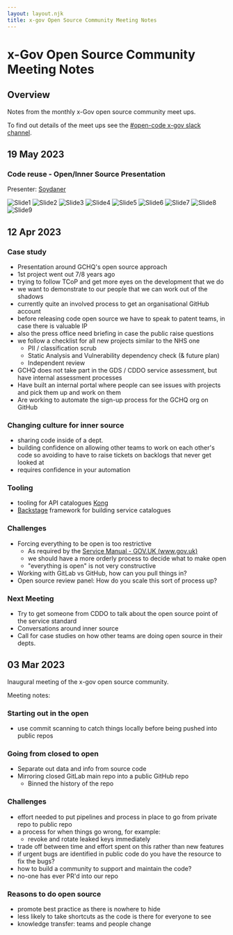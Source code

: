 ```yaml
---
layout: layout.njk
title: x-gov Open Source Community Meeting Notes
---
```

# x-Gov Open Source Community Meeting Notes

## Overview

Notes from the monthly x-Gov open source community meet ups.

To find out details of the meet ups see the [#open-code x-gov slack channel](https://ukgovernmentdigital.slack.com/archives/C0Q3KG7B8).

## 19 May 2023

### Code reuse - Open/Inner Source Presentation

Presenter: [Soydaner](https://github.com/soydaner)

![Slide1](open-source-presentation/slide-1.png)
![Slide2](open-source-presentation/slide-2.png)
![Slide3](open-source-presentation/slide-3.png)
![Slide4](open-source-presentation/slide-4.png)
![Slide5](open-source-presentation/slide-5.png)
![Slide6](open-source-presentation/slide-5.png)
![Slide7](open-source-presentation/slide-7.png)
![Slide8](open-source-presentation/slide-8.png)
![Slide9](open-source-presentation/slide-9.png)

## 12 Apr 2023

### Case study
- Presentation around GCHQ's open source approach
- 1st project went out 7/8 years ago
- trying to follow TCoP and get more eyes on the development that we do
- we want to demonstrate to our people that we can work out of the shadows
- currently quite an involved process to get an organisational GitHub account
- before releasing code open source we have to speak to patent teams, in case there is valuable IP
- also the press office need briefing in case the public raise questions
- we follow a checklist for all new projects similar to the NHS one
  - PII / classification scrub
  - Static Analysis and Vulnerability dependency check (& future plan)
  - Independent review
- GCHQ does not take part in the GDS / CDDO service assessment, but have internal assessment processes
- Have built an internal portal where people can see issues with projects and pick them up and work on them
- Are working to automate the sign-up process for the GCHQ org on GitHub
 
### Changing culture for inner source
- sharing code inside of a dept.
- building confidence on allowing other teams to work on each other's code so avoiding to have to raise tickets on backlogs that never get looked at
- requires confidence in your automation

### Tooling
- tooling for API catalogues [Kong](https://konghq.com/)
- [Backstage](https://backstage.io/) framework for building service catalogues

### Challenges
- Forcing everything to be open is too restrictive
  - As required by the [Service Manual - GOV.UK (www.gov.uk)](https://www.gov.uk/service-manual)
  - we should have a more orderly process to decide what to make open
  - "everything is open" is not very constructive
- Working with GitLab vs GitHub, how can you pull things in?
- Open source review panel: How do you scale this sort of process up?
 
### Next Meeting
- Try to get someone from CDDO to talk about the open source point of the service standard
- Conversations around inner source
- Call for case studies on how other teams are doing open source in their depts.

## 03 Mar 2023

Inaugural meeting of the x-gov open source community.

Meeting notes:

### Starting out in the open
- use commit scanning to catch things locally before being pushed into public repos

### Going from closed to open
- Separate out data and info from source code
- Mirroring closed GitLab main repo into a public GitHub repo
  - Binned the history of the repo

### Challenges

- effort needed to put pipelines and process in place to go from private repo to public repo
- a process for when things go wrong, for example:
  - revoke and rotate leaked keys immediately
- trade off between time and effort spent on this rather than new features
- if urgent bugs are identified in public code do you have the resource to fix the bugs?
- how to build a community to support and maintain the code?
- no-one has ever PR'd into our repo

### Reasons to do open source
- promote best practice as there is nowhere to hide
- less likely to take shortcuts as the code is there for everyone to see
- knowledge transfer: teams and people change




 
 